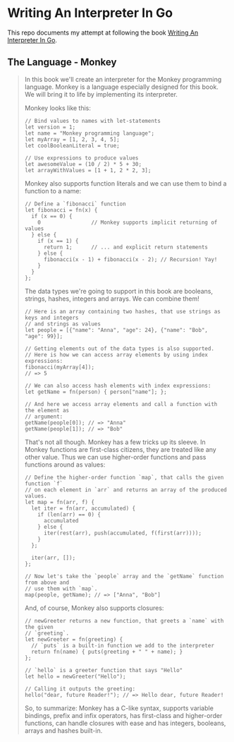 # Writing An Interpreter In Go
This repo documents my attempt at following the book [Writing An Interpreter In Go](https://interpreterbook.com/).

## The Language - Monkey

> In this book we'll create an interpreter for the Monkey programming language. Monkey is a language especially designed for this book. We will bring it to life by implementing its interpreter.
> 
> Monkey looks like this:
> ```
> // Bind values to names with let-statements
> let version = 1;
> let name = "Monkey programming language";
> let myArray = [1, 2, 3, 4, 5];
> let coolBooleanLiteral = true;
> 
> // Use expressions to produce values
> let awesomeValue = (10 / 2) * 5 + 30;
> let arrayWithValues = [1 + 1, 2 * 2, 3];
> ```
> 
> Monkey also supports function literals and we can use them to bind a function to a name:
>
> ```
> // Define a `fibonacci` function
> let fibonacci = fn(x) {
>   if (x == 0) {
>     0                // Monkey supports implicit returning of values
>   } else {
>     if (x == 1) {
>       return 1;      // ... and explicit return statements
>     } else {
>       fibonacci(x - 1) + fibonacci(x - 2); // Recursion! Yay!
>     }
>   }
> };
> ```
>
> The data types we're going to support in this book are booleans, strings, hashes, integers and arrays. We can combine them!
>
> ```
> // Here is an array containing two hashes, that use strings as keys and integers
> // and strings as values
> let people = [{"name": "Anna", "age": 24}, {"name": "Bob", "age": 99}];
> 
> // Getting elements out of the data types is also supported.
> // Here is how we can access array elements by using index expressions:
> fibonacci(myArray[4]);
> // => 5
> 
> // We can also access hash elements with index expressions:
> let getName = fn(person) { person["name"]; };
> 
> // And here we access array elements and call a function with the element as
> // argument:
> getName(people[0]); // => "Anna"
> getName(people[1]); // => "Bob"
> ```
> 
> That's not all though. Monkey has a few tricks up its sleeve. In Monkey functions are first-class citizens, they are treated like any other value. Thus we can use higher-order functions and pass functions around as values:
>
> ```
> // Define the higher-order function `map`, that calls the given function `f`
> // on each element in `arr` and returns an array of the produced values.
> let map = fn(arr, f) {
>   let iter = fn(arr, accumulated) {
>     if (len(arr) == 0) {
>       accumulated
>     } else {
>       iter(rest(arr), push(accumulated, f(first(arr))));
>     }
>   };
> 
>   iter(arr, []);
> };
> 
> // Now let's take the `people` array and the `getName` function from above and
> // use them with `map`.
> map(people, getName); // => ["Anna", "Bob"]
> ```
>
> And, of course, Monkey also supports closures:
>
> ```
> // newGreeter returns a new function, that greets a `name` with the given
> // `greeting`.
> let newGreeter = fn(greeting) {
>   // `puts` is a built-in function we add to the interpreter
>   return fn(name) { puts(greeting + " " + name); }
> };
> 
> // `hello` is a greeter function that says "Hello"
> let hello = newGreeter("Hello");
> 
> // Calling it outputs the greeting:
> hello("dear, future Reader!"); // => Hello dear, future Reader!
> ```
>
> So, to summarize: Monkey has a C-like syntax, supports variable bindings, prefix and infix operators, has first-class and higher-order functions, can handle closures with ease and has integers, booleans, arrays and hashes built-in.
> 


